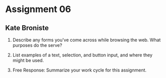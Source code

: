 # Assignment 06
## Kate Broniste

1. Describe any forms you've come across while browsing the web. What purposes do the serve?



2. List examples of a text, selection, and button input, and where they might be used.



3. Free Response: Summarize your work cycle for this assignment.

